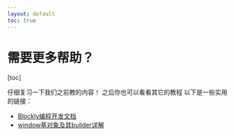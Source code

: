 ```yaml
---
layout: default
toc: true
---
```

# 需要更多帮助？
[toc]

仔细复习一下我们之前教的内容！
之后你也可以看看其它的教程
以下是一些实用的链接：
* [Blockly编程开发文档](http://www.blocklynukkit.info/1994516)
* [window基对象及其builder详解](http://www.blocklynukkit.info/1994527)